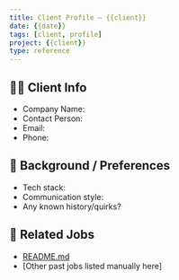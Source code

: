 ```yaml
---
title: Client Profile – {{client}}
date: {{date}}
tags: [client, profile]
project: {{client}}
type: reference
---
```


## 🧑‍💼 Client Info
- Company Name:
- Contact Person:
- Email:
- Phone:

## 🧠 Background / Preferences
- Tech stack:
- Communication style:
- Any known history/quirks?

## 📄 Related Jobs
- [README.md](README.md)
- [Other past jobs listed manually here]

